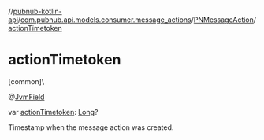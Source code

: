 //[pubnub-kotlin-api](../../../index.md)/[com.pubnub.api.models.consumer.message_actions](../index.md)/[PNMessageAction](index.md)/[actionTimetoken](action-timetoken.md)

# actionTimetoken

[common]\

@[JvmField](https://kotlinlang.org/api/latest/jvm/stdlib/kotlin.jvm/-jvm-field/index.html)

var [actionTimetoken](action-timetoken.md): [Long](https://kotlinlang.org/api/latest/jvm/stdlib/kotlin/-long/index.html)?

Timestamp when the message action was created.
